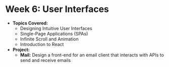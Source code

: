 # Week 6: User Interfaces
- **Topics Covered:**  
  - Designing Intuitive User Interfaces  
  - Single-Page Applications (SPAs)  
  - Infinite Scroll and Animation  
  - Introduction to React  
- **Project:**  
  - **Mail:** Design a front-end for an email client that interacts with APIs to send and receive emails